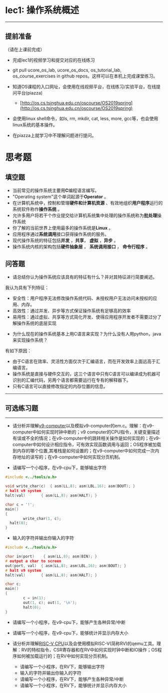 # lec1: 操作系统概述

---

## **提前准备**

（请在上课前完成）

* 完成lec1的视频学习和提交对应的在线练习
* git pull ucore\_os\_lab, ucore\_os\_docs, os\_tutorial\_lab, os\_course\_exercises in github repos。这样可以在本机上完成课堂练习。
* 知道OS课程的入口网址，会使用在线视频平台，在线练习/实验平台，在线提问平台\(piazza\)
  * [http://os.cs.tsinghua.edu.cn/oscourse/OS2019spring](http://os.cs.tsinghua.edu.cn/oscourse/OS2019spring)


* 会使用linux shell命令，如ls, rm, mkdir, cat, less, more, gcc等，也会使用linux系统的基本操作。
* 在piazza上就学习中不理解问题进行提问。



# 思考题

## 填空题

* 当前常见的操作系统主要用**C**编程语言编写。
* "Operating system"这个单词起源于**Operator** 。
* 在计算机系统中，控制和管理**硬件和计算机资源** 、有效地组织**用户程序**运行的系统软件称作**操作系统** 。
* 允许多用户将若干个作业提交给计算机系统集中处理的操作系统称为**批处理**操作系统
* 你了解的当前世界上使用最多的操作系统是**Linux** 。
* 应用程序通过**系统调用**接口获得操作系统的服务。
* 现代操作系统的特征包括**并发** ，**共享**， **虚拟** ，**异步** 。
* 操作系统内核的架构包括**硬件抽象层** ， **系统调用接口** ， **命令行程序** 。


## 问答题

- 请总结你认为操作系统应该具有的特征有什么？并对其特征进行简要阐述。

我认为具有下列特征：

* 安全性：用户程序无法修改操作系统代码、未授权用户无法访问未授权的应用、内存。
* 高效性：通过并发、异步等方式保证操作系统有足够高的效率
* 易用性：通过虚拟、共享等方式简化开发、使得应用程序开发者不需要过分了解操作系统的底层实现

- 为什么现在的操作系统基本上用C语言来实现？为什么没有人用python，java来实现操作系统？

有如下原因：

* 由于C语言在效率、灵活性方面仅次于汇编语言，而在开发效率上面远高于汇编语言。
* 操作系统是直接与硬件交互的，这三个语言中只有C语言可以编译成为机器可识别的汇编代码，另两个语言都需要运行在专有的解释器下。
* 只有C语言可以直接修改指定的内存位置的信息。

---

## 可选练习题

---

- 请分析并理解[v9\-computer](https://github.com/chyyuu/os_tutorial_lab/blob/master/v9_computer/docs/v9_computer.md)以及模拟v9\-computer的em.c。理解：在v9\-computer中如何实现时钟中断的；v9 computer的CPU指令，关键变量描述有误或不全的情况；在v9\-computer中的跳转相关操作是如何实现的；在v9\-computer中如何设计相应指令，可有效实现函数调用与返回；OS程序被加载到内存的哪个位置,其堆栈是如何设置的；在v9\-computer中如何完成一次内存地址的读写的；在v9\-computer中如何实现分页机制。


- 请编写一个小程序，在v9-cpu下，能够输出字符


```c
#include <../tools/u.h>

void write_char(c)  { asm(LL,8); asm(LBL,16); asm(BOUT); }
# halt v9 system
halt(val)       { asm(LL,8); asm(HALT); }

char c = '!';
main()
{
        write_char(1, c);
  halt(0);
}
```

- 输入的字符并输出你输入的字符


```c
#include <../tools/u.h>

char in(port)    { asm(LL,8); asm(BIN); }
# output a char to screen
out(port, val)  { asm(LL,8); asm(LBL,16); asm(BOUT); }
# halt v9 system
halt(val)       { asm(LL,8); asm(HALT); }

char c;
main()
{
        c = in(1);
        out(1, c); out(1, '\n');
        halt(0);
}
```

- 请编写一个小程序，在v9-cpu下，能够产生各种异常/中断


- 请编写一个小程序，在v9-cpu下，能够统计并显示内存大小



- 请分析并理解[RISC-V CPU](http://www.riscvbook.com/chinese/)以及会使用模拟RISC\-V(简称RV)的qemu工具。理解：RV的特权指令，CSR寄存器和在RV中如何实现时钟中断和IO操作；OS程序如何被加载运行的；在RV中如何实现分页机制。
  - 请编写一个小程序，在RV下，能够输出字符
  - 输入的字符并输出你输入的字符
  - 请编写一个小程序，在RV下，能够产生各种异常/中断
  - 请编写一个小程序，在RV下，能够统计并显示内存大小
